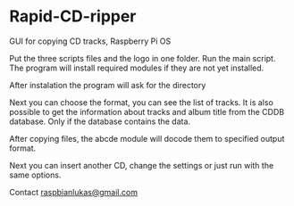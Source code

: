 # Rapid-CD-ripper
GUI for copying CD tracks, Raspberry Pi OS



Put the three scripts files and the logo in one folder.
Run the main script. 
The program will install required modules if they are not yet installed.

After instalation the program will ask for the directory

Next you can choose the format, you can see the list of tracks. It is also possible to get the information about tracks
and album title from the CDDB database. Only if the database contains the data.

After copying files, the abcde module will docode them to specified output format.

Next you can insert another CD, change the settings or just run with the same options.

Contact raspbianlukas@gmail.com


